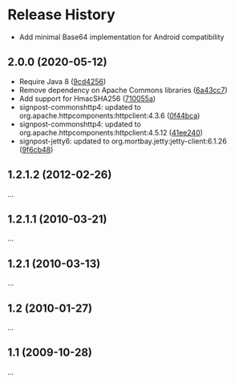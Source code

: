 # Release History

- Add minimal Base64 implementation for Android compatibility

## 2.0.0 (2020-05-12)

- Require Java 8 ([9cd4256](https://github.com/mttkay/signpost/commit/9cd425629900190e2f07ced369bfc0d609041a34))
- Remove dependency on Apache Commons libraries ([6a43cc7](https://github.com/mttkay/signpost/commit/6a43cc7ab0742b569b60790e43e1e3d866462979))
- Add support for HmacSHA256 ([710055a](https://github.com/mttkay/signpost/commit/710055a241ae2031c5d911c6151f32878b440ab8))
- signpost-commonshttp4: updated to org.apache.httpcomponents:httpclient:4.3.6 ([0f44bca](https://github.com/mttkay/signpost/commit/0f44bcad093e19e64213cd1d3a93076e77e57478))
- signpost-commonshttp4: updated to org.apache.httpcomponents:httpclient:4.5.12 ([41ee240](https://github.com/mttkay/signpost/commit/41ee2405762619cf3bc9dc2fbfc7db2bedff1421))
- signpost-jetty6: updated to org.mortbay.jetty:jetty-client:6.1.26 ([9f6cb48](https://github.com/mttkay/signpost/commit/9f6cb4875000b8d679dbb594f3adfe6de100a82e))

## 1.2.1.2 (2012-02-26)

…

## 1.2.1.1 (2010-03-21)

…

## 1.2.1 (2010-03-13)

…

## 1.2 (2010-01-27)

…

## 1.1 (2009-10-28)

…
